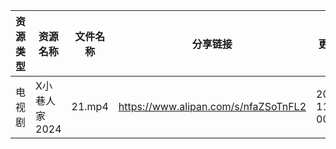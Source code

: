 | 资源类型 | 资源名称      | 文件名称   | 分享链接                                 | 更新时间                |
| ---- | --------- | ------ | ------------------------------------ | ------------------- |
| 电视剧  | X小巷人家2024 | 21.mp4 | https://www.alipan.com/s/nfaZSoTnFL2 | 2024-11-08 00:06:38 |
